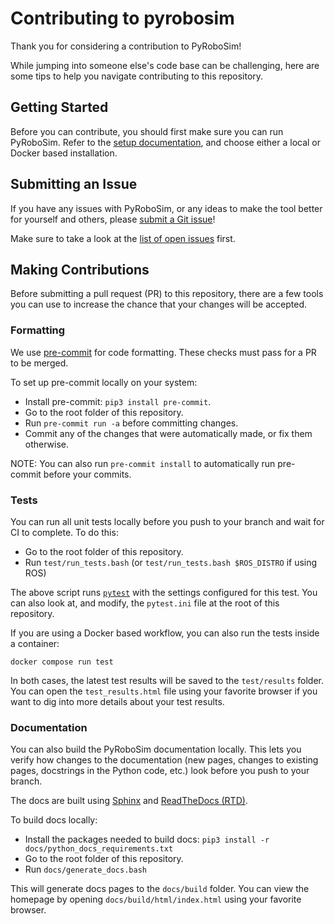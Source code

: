# Contributing to pyrobosim

Thank you for considering a contribution to PyRoboSim!

While jumping into someone else's code base can be challenging, here are some tips to help you navigate contributing to this repository.

## Getting Started

Before you can contribute, you should first make sure you can run PyRoboSim.
Refer to the [setup documentation](https://pyrobosim.readthedocs.io/en/latest/setup.html), and choose either a local or Docker based installation.

## Submitting an Issue

If you have any issues with PyRoboSim, or any ideas to make the tool better for yourself and others, please [submit a Git issue](https://github.com/sea-bass/pyrobosim/issues/new)!

Make sure to take a look at the [list of open issues](https://github.com/sea-bass/pyrobosim/issues) first.

## Making Contributions

Before submitting a pull request (PR) to this repository, there are a few tools you can use to increase the chance that your changes will be accepted.

### Formatting

We use [pre-commit](https://pre-commit.com/) for code formatting.
These checks must pass for a PR to be merged.

To set up pre-commit locally on your system:

* Install pre-commit: `pip3 install pre-commit`.
* Go to the root folder of this repository.
* Run `pre-commit run -a` before committing changes.
* Commit any of the changes that were automatically made, or fix them otherwise.

NOTE: You can also run `pre-commit install` to automatically run pre-commit before your commits.

### Tests

You can run all unit tests locally before you push to your branch and wait for CI to complete.
To do this:

* Go to the root folder of this repository.
* Run `test/run_tests.bash` (or `test/run_tests.bash $ROS_DISTRO` if using ROS)

The above script runs [`pytest`](https://docs.pytest.org/) with the settings configured for this test.
You can also look at, and modify, the `pytest.ini` file at the root of this repository.

If you are using a Docker based workflow, you can also run the tests inside a container:

```
docker compose run test
```

In both cases, the latest test results will be saved to the `test/results` folder.
You can open the `test_results.html` file using your favorite browser if you want to dig into more details about your test results.

### Documentation

You can also build the PyRoboSim documentation locally.
This lets you verify how changes to the documentation (new pages, changes to existing pages, docstrings in the Python code, etc.) look before you push to your branch.

The docs are built using [Sphinx](https://www.sphinx-doc.org/en/master/) and [ReadTheDocs (RTD)](https://about.readthedocs.com/).

To build docs locally:

* Install the packages needed to build docs: `pip3 install -r docs/python_docs_requirements.txt`
* Go to the root folder of this repository.
* Run `docs/generate_docs.bash`

This will generate docs pages to the `docs/build` folder.
You can view the homepage by opening `docs/build/html/index.html` using your favorite browser.
